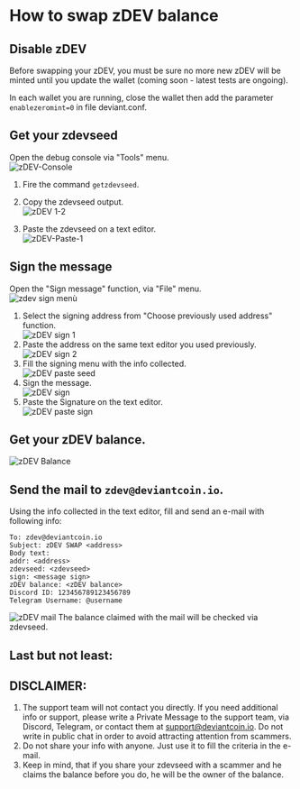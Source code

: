 # How to swap zDEV balance
## Disable zDEV
Before swapping your zDEV, you must be sure no more new zDEV will be minted until you update the wallet (coming soon - latest tests are ongoing).<br />

In each wallet you are running, close the wallet then add the parameter <br />
```enablezeromint=0``` in file deviant.conf.
## Get your zdevseed
Open the debug console via "Tools" menu.<br />
![zDEV-Console](/images/zdev-debug-console.png)
1. Fire the command `getzdevseed`. <br />
2. Copy the zdevseed output. <br />
![zDEV 1-2](/images/zdev-get-1-2.png)

3. Paste the zdevseed on a text editor. <br />
![zDEV-Paste-1](/images/zdev-paste-notepad1.png)

## Sign the message
Open the "Sign message" function, via "File" menu.<br />
![zdev sign menù](/images/zdev-sign-menu.png)

1. Select the signing address from "Choose previously used address" function.<br />
![zDEV sign 1](/images/zdev-sign-addr.png)
2. Paste the address on the same text editor you used previously.<br />
![zDEV sign 2](/images/zdev-paste-addr.png)
3. Fill the signing menu with the info collected.<br />
![zDEV paste seed](/images/zdev-paste-zdevseed.png)
4. Sign the message.<br />
![zDEV sign](/images/zdev-sign-message.png)
5. Paste the Signature on the text editor.<br />
![zDEV paste sign](/images/zDEV-paste-sign.png)
## Get your zDEV balance.<br />
![zDEV Balance](/images/zDEV-balance.png)
## Send the mail to `zdev@deviantcoin.io`.<br />
Using the info collected in the text editor, fill and send an e-mail with following info:<br />
```
To: zdev@deviantcoin.io
Subject: zDEV SWAP <address>
Body text:
addr: <address>
zdevseed: <zdevseed>
sign: <message sign>
zDEV balance: <zDEV balance>
Discord ID: 123456789123456789
Telegram Username: @username
```
![zDEV mail](/images/zDEV-mail.png)
The balance claimed with the mail will be checked via zdevseed.

## Last but not least:

## DISCLAIMER:

1. The support team will not contact you directly. If you need additional info or support, please write a Private Message to the support team, via Discord, Telegram, or contact them at support@deviantcoin.io. Do not write in public chat in order to avoid attracting attention from scammers.
2. Do not share your info with anyone. Just use it to fill the criteria in the e-mail.
3. Keep in mind, that if you share your zdevseed with a scammer and he claims the balance before you do, he will be the owner of the balance. 


